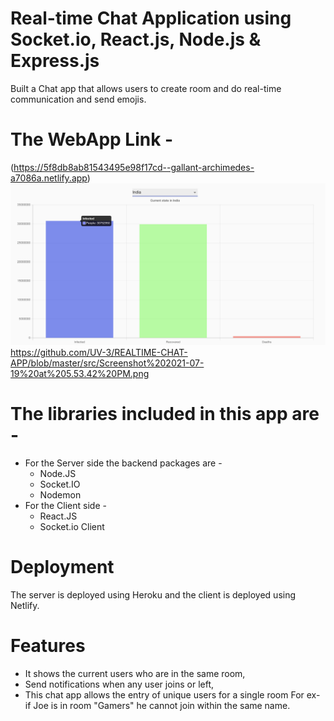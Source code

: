 # Real-time Chat Application using Socket.io, React.js, Node.js & Express.js
Built a Chat app that allows users to create room and do real-time communication and send emojis. 

# The WebApp Link - 
(https://5f8db8ab81543495e98f17cd--gallant-archimedes-a7086a.netlify.app)
![covid19 tracker](https://raw.githubusercontent.com/UV-3/COVID19-TRACKER-APP/master/src/images/Screenshot%202021-07-09%20at%2010.42.53%20PM.png)
https://github.com/UV-3/REALTIME-CHAT-APP/blob/master/src/Screenshot%202021-07-19%20at%205.53.42%20PM.png

# The libraries included in this app are - 
* For the Server side the backend packages are -
  * Node.JS 
  * Socket.IO 
  * Nodemon
* For the Client side - 
  * React.JS
  * Socket.io Client 

# Deployment
The server is deployed using Heroku and the client is deployed using Netlify.

# Features
* It shows the current users who are in the same room, 
* Send notifications when any user joins or left,
* This chat app allows the entry of unique users for a single room For ex- if Joe is in room "Gamers" he cannot join within the same name.
